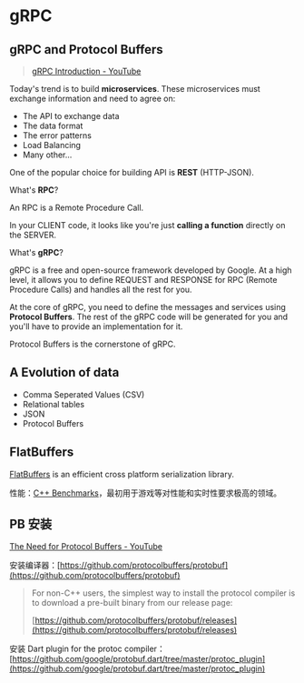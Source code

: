 # gRPC

## gRPC and Protocol Buffers

> [gRPC Introduction - YouTube](https://www.youtube.com/watch?v=XRXTsQwyZSU&ab_channel=StephaneMaarek)

Today's trend is to build **microservices**. These microservices must exchange information and need to agree on:

- The API to exchange data
- The data format
- The error patterns
- Load Balancing
- Many other...

One of the popular choice for building API is **REST** (HTTP-JSON).

What's **RPC**?

An RPC is a Remote Procedure Call.

In your CLIENT code, it looks like you're just **calling a function** directly on the SERVER.

What's **gRPC**?

gRPC is a free and open-source framework developed by Google. At a high level, it allows you to define REQUEST and RESPONSE for RPC (Remote Procedure Calls) and handles all the rest for you.

At the core of gRPC, you need to define the messages and services using **Protocol Buffers**. The rest of the gRPC code will be generated for you and you'll have to provide an implementation for it.

Protocol Buffers is the cornerstone of gRPC.

## A Evolution of data

- Comma Seperated Values (CSV)
- Relational tables
- JSON
- Protocol Buffers

## FlatBuffers

[FlatBuffers](https://google.github.io/flatbuffers/) is an efficient cross platform serialization library.

性能：[C++ Benchmarks](https://google.github.io/flatbuffers/flatbuffers_benchmarks.html)，最初用于游戏等对性能和实时性要求极高的领域。

## PB 安装

[The Need for Protocol Buffers - YouTube](https://www.youtube.com/watch?v=BywIOD_Y3CE&ab_channel=StephaneMaarek)

安装编译器：[https://github.com/protocolbuffers/protobuf](https://github.com/protocolbuffers/protobuf)

> For non-C++ users, the simplest way to install the protocol compiler is to download a pre-built binary from our release page:
>
> [https://github.com/protocolbuffers/protobuf/releases](https://github.com/protocolbuffers/protobuf/releases)

安装 Dart plugin for the protoc compiler：[https://github.com/google/protobuf.dart/tree/master/protoc_plugin](https://github.com/google/protobuf.dart/tree/master/protoc_plugin)
